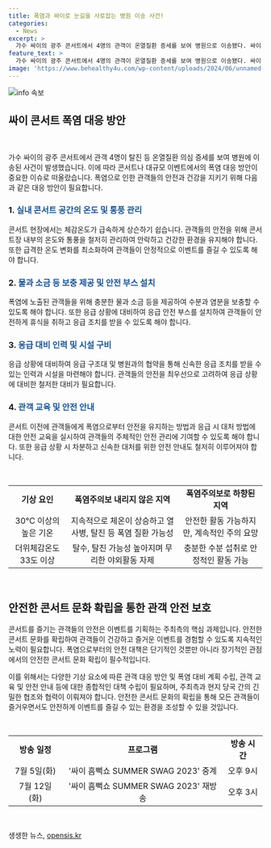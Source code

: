 ```yaml
---
title: 폭염과 싸이로 눈길을 사로잡는 병원 이송 사건!
categories:
  - News
excerpt: >
  가수 싸이의 광주 콘서트에서 4명의 관객이 온열질환 증세를 보여 병원으로 이송됐다. 싸이 흠뻑쇼 썸머 스웨그 2024에서 78명이 응급조치를 받았으나 심각한 안전사고는 없었다. 전날 체감온도는 31.3도로 폭염 경보가 발령된 지역에서 열렸으며, 관객들이 물이나 소금을 받거나 안전 부스에서 쉬어가는 등 안전에 주의를 기울였다. (150자)
feature_text: >
  가수 싸이의 광주 콘서트에서 4명의 관객이 온열질환 증세를 보여 병원으로 이송됐다. 싸이 흠뻑쇼 썸머 스웨그 2024에서 78명이 응급조치를 받았으나 심각한 안전사고는 없었다. 전날 체감온도는 31.3도로 폭염 경보가 발령된 지역에서 열렸으며, 관객들이 물이나 소금을 받거나 안전 부스에서 쉬어가는 등 안전에 주의를 기울였다. (150자)
image: 'https://www.behealthy4u.com/wp-content/uploads/2024/06/unnamed-file.png'
---
```


<p><img src="https://www.behealthy4u.com/wp-content/uploads/2024/06/unnamed-file.png" alt="info 속보" /></p>

<h2 data-ke-size="size26">싸이 콘서트 폭염 대응 방안</h2>

<p data-ke-size="size16">&nbsp;</p>

<p data-ke-size="size16">가수 싸이의 광주 콘서트에서 관객 4명이 탈진 등 온열질환 의심 증세를 보여 병원에 이송된 사건이 발생했습니다. 이에 따라 콘서트나 대규모 이벤트에서의 폭염 대응 방안이 중요한 이슈로 떠올랐습니다. 폭염으로 인한 관객들의 안전과 건강을 지키기 위해 다음과 같은 대응 방안이 필요합니다.</p>

<h3>1. <b><span style="color: #1a5490;">실내 콘서트 공간의 온도 및 통풍 관리</span></b></h3>

<p data-ke-size="size16">콘서트 현장에서는 체감온도가 급속하게 상슨하기 쉽습니다. 관객들의 안전을 위해 콘서트장 내부의 온도와 통풍을 철저히 관리하여 안락하고 건강한 환경을 유지해야 합니다. 또한 급격한 온도 변화를 최소화하여 관객들이 안정적으로 이벤트를 즐길 수 있도록 해야 합니다.</p>

<h3>2. <b><span style="color: #1a5490;">물과 소금 등 보충 제공 및 안전 부스 설치</span></b></h3>

<p data-ke-size="size16">폭염에 노출된 관객들을 위해 충분한 물과 소금 등을 제공하여 수분과 염분을 보충할 수 있도록 해야 합니다. 또한 응급 상황에 대비하여 응급 안전 부스를 설치하여 관객들이 안전하게 휴식을 취하고 응급 조치를 받을 수 있도록 해야 합니다.</p>

<h3>3. <b><span style="color: #1a5490;">응급 대비 인력 및 시설 구비</span></b></h3>

<p data-ke-size="size16">응급 상황에 대비하여 응급 구조대 및 병원과의 협약을 통해 신속한 응급 조치를 받을 수 있는 인력과 시설을 마련해야 합니다. 관객들의 안전을 최우선으로 고려하여 응급 상황에 대비한 철저한 대비가 필요합니다.</p>

<h3>4. <b><span style="color: #1a5490;">관객 교육 및 안전 안내</span></b></h3>

<p data-ke-size="size16">콘서트 이전에 관객들에게 폭염으로부터 안전을 유지하는 방법과 응급 시 대처 방법에 대한 안전 교육을 실시하여 관객들의 주체적인 안전 관리에 기여할 수 있도록 해야 합니다. 또한 응급 상황 시 차분하고 신속한 대처를 위한 안전 안내도 철저히 이루어져야 합니다.</p>

<p data-ke-size="size16">&nbsp;</p>

<table>
<tbody>
<tr>
<td style="text-align: center; height: 17px;"><b>기상 요인</b></td>
<td style="text-align: center; height: 17px;"><b>폭염주의보 내리지 않은 지역</b></td>
<td style="text-align: center; height: 17px;"><b>폭염주의보로 하향된 지역</b></td>
</tr>
<tr>
<td style="text-align: center; height: 17px;">30℃ 이상의 높은 기온</td>
<td style="text-align: center; height: 17px;">지속적으로 체온이 상승하고 열사병, 탈진 등 폭염 질환 가능성</td>
<td style="text-align: center; height: 17px;">안전한 활동 가능하지만, 계속적인 주의 요망</td>
</tr>
<tr>
<td style="text-align: center; height: 17px;">더위체감온도 33도 이상</td>
<td style="text-align: center; height: 17px;">탈수, 탈진 가능성 높아지며 무리한 야외활동 자제</td>
<td style="text-align: center; height: 17px;">충분한 수분 섭취로 안정적인 활동 가능</td>
</tr>
</tbody>
</table>

<p data-ke-size="size16">&nbsp;</p>

<h2 data-ke-size="size26">안전한 콘서트 문화 확립을 통한 관객 안전 보호</h2>

<p data-ke-size="size16">콘서트를 즐기는 관객들의 안전은 이벤트를 기획하는 주최측의 핵심 과제입니다. 안전한 콘서트 문화를 확립하여 관객들이 건강하고 즐거운 이벤트를 경험할 수 있도록 지속적인 노력이 필요합니다. 폭염으로부터의 안전 대책은 단기적인 것뿐만 아니라 장기적인 관점에서의 안전한 콘서트 문화 확립이 필수적입니다.</p>

<p data-ke-size="size16">이를 위해서는 다양한 기상 요소에 따른 관객 대응 방안 및 폭염 대비 계획 수립, 관객 교육 및 안전 안내 등에 대한 종합적인 대책 수립이 필요하며, 주최측과 현지 당국 간의 긴밀한 협조와 협력이 이뤄져야 합니다. 안전한 콘서트 문화의 확립을 통해 모든 관객들이 즐거우면서도 안전하게 이벤트를 즐길 수 있는 환경을 조성할 수 있을 것입니다.</p>

<p data-ke-size="size16">&nbsp;</p>

<table>
<tbody>
<tr>
<td style="text-align: center; height: 17px;"><b>방송 일정</b></td>
<td style="text-align: center; height: 17px;"><b>프로그램</b></td>
<td style="text-align: center; height: 17px;"><b>방송 시간</b></td>
</tr>
<tr>
<td style="text-align: center; height: 17px;">7월 5일(화)</td>
<td style="text-align: center; height: 17px;">'싸이 흠뻑쇼 SUMMER SWAG 2023' 중계</td>
<td style="text-align: center; height: 17px;">오후 9시</td>
</tr>
<tr>
<td style="text-align: center; height: 17px;">7월 12일(화)</td>
<td style="text-align: center; height: 17px;">'싸이 흠뻑쇼 SUMMER SWAG 2023' 재방송</td>
<td style="text-align: center; height: 17px;">오후 3시</td>
</tr>
</tbody>
</table>

<p data-ke-size="size16">&nbsp;</p>
생생한 뉴스, <a href="https://opensis.kr" rel="dofollow">opensis.kr</a>


